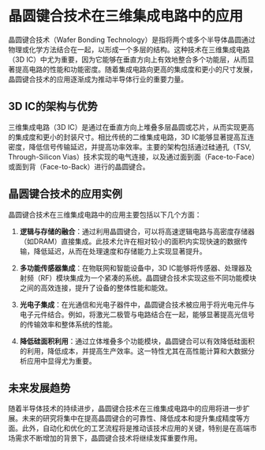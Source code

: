 # 晶圆键合技术在三维集成电路中的应用

晶圆键合技术（Wafer Bonding Technology）是指将两个或多个半导体晶圆通过物理或化学方法结合在一起，以形成一个多层的结构。这种技术在三维集成电路（3D IC）中尤为重要，因为它能够在垂直方向上有效地整合多个功能层，从而显著提高电路的性能和功能密度。随着集成电路向更高的集成度和更小的尺寸发展，晶圆键合技术的应用逐渐成为推动半导体行业的重要力量。

## 3D IC的架构与优势

三维集成电路（3D IC）是通过在垂直方向上堆叠多层晶圆或芯片，从而实现更高的集成度和更小的封装尺寸。相比传统的二维集成电路，3D IC能够显著提高互连密度，降低信号传输延迟，并提高功率效率。主要的架构包括通过硅通孔（TSV, Through-Silicon Vias）技术实现的电气连接，以及通过面到面（Face-to-Face）或面到背（Face-to-Back）进行的晶圆键合。

## 晶圆键合技术的应用实例

晶圆键合技术在三维集成电路中的应用主要包括以下几个方面：

1. **逻辑与存储的融合**：通过利用晶圆键合，可以将高速逻辑电路与高密度存储器（如DRAM）直接集成。此技术允许在相对较小的面积内实现快速的数据传输，降低延迟，从而在处理速度和存储能力上实现显著提升。

2. **多功能传感器集成**：在物联网和智能设备中，3D IC能够将传感器、处理器及射频（RF）模块集成为一个紧凑的系统。晶圆键合技术实现这些不同功能模块之间的高效连接，提升了设备的整体性能和能效。

3. **光电子集成**：在光通信和光电子器件中，晶圆键合技术被应用于将光电元件与电子元件结合。例如，将激光二极管与电路结合在一起，能够显著提高光信号的传输效率和整体系统的性能。

4. **降低硅面积利用**：通过立体堆叠多个功能模块，晶圆键合可以有效降低硅面积的利用，降低成本，并提高生产效率。这一特性尤其在高性能计算和大数据分析应用中显得尤为重要。

## 未来发展趋势

随着半导体技术的持续进步，晶圆键合技术在三维集成电路中的应用将进一步扩展。未来的研究将集中在提高晶圆键合的可靠性、降低成本和提升集成精度等方面。此外，自动化和优化的工艺流程将是推动该技术应用的关键，特别是在高端市场需求不断增加的背景下，晶圆键合技术将继续发挥重要作用。